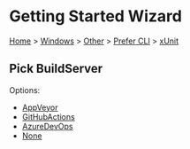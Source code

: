 <!--
GENERATED FILE - DO NOT EDIT
This file was generated by [MarkdownSnippets](https://github.com/SimonCropp/MarkdownSnippets).
Source File: /docs/mdsource/wiz/Windows_Other_Cli_xUnit.source.md
To change this file edit the source file and then run MarkdownSnippets.
-->

# Getting Started Wizard

[Home](/docs/wiz/readme.md) > [Windows](Windows.md) > [Other](Windows_Other.md) > [Prefer CLI](Windows_Other_Cli.md) > [xUnit](Windows_Other_Cli_xUnit.md)

## Pick BuildServer

Options:
 * [AppVeyor](Windows_Other_Cli_xUnit_AppVeyor.md)
 * [GitHubActions](Windows_Other_Cli_xUnit_GitHubActions.md)
 * [AzureDevOps](Windows_Other_Cli_xUnit_AzureDevOps.md)
 * [None](Windows_Other_Cli_xUnit_None.md)
